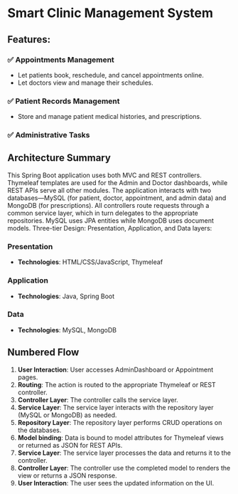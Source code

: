 # Smart Clinic Management System

## Features:

### ✅ Appointments Management

- Let patients book, reschedule, and cancel appointments online.
- Let doctors view and manage their schedules.

### ✅ Patient Records Management

- Store and manage patient medical histories, and prescriptions.

### ✅ Administrative Tasks

## Architecture Summary

This Spring Boot application uses both MVC and REST controllers. Thymeleaf templates are used for the Admin and Doctor dashboards, while REST APIs serve all other modules. The application interacts with two databases—MySQL (for patient, doctor, appointment, and admin data) and MongoDB (for prescriptions). All controllers route requests through a common service layer, which in turn delegates to the appropriate repositories. MySQL uses JPA entities while MongoDB uses document models. Three-tier Design: Presentation, Application, and Data layers:

### Presentation

- **Technologies**: HTML/CSS/JavaScript, Thymeleaf

### Application

- **Technologies**: Java, Spring Boot

### Data

- **Technologies**: MySQL, MongoDB

## Numbered Flow

1. **User Interaction**: User accesses AdminDashboard or Appointment pages.
2. **Routing**: The action is routed to the appropriate Thymeleaf or REST controller.
3. **Controller Layer**: The controller calls the service layer.
4. **Service Layer**: The service layer interacts with the repository layer (MySQL or MongoDB) as needed.
5. **Repository Layer**: The repository layer performs CRUD operations on the databases.
6. **Model binding**: Data is bound to model attributes for Thymeleaf views or returned as JSON for REST APIs.
7. **Service Layer**: The service layer processes the data and returns it to the controller.
8. **Controller Layer**: The controller use the completed model to renders the view or returns a JSON response.
9. **User Interaction**: The user sees the updated information on the UI.
